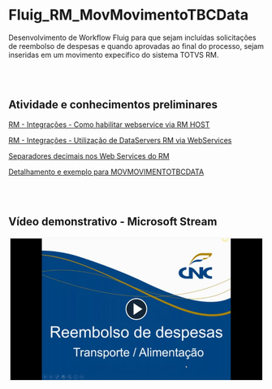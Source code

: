 # Fluig_RM_MovMovimentoTBCData
Desenvolvimento de Workflow Fluig para que sejam incluídas solicitações de reembolso de despesas e quando aprovadas ao final do processo, 
sejam inseridas em um movimento expecífico do sistema TOTVS RM.

<br><br>

<h2> Atividade e conhecimentos preliminares </h2>

<a href="https://centraldeatendimento.totvs.com/hc/pt-br/articles/360003035312-RM-Integra%C3%A7%C3%B5es-Como-habilitar-webservice-via-RM-HOST?source=search" target="_blank"> RM - Integrações - Como habilitar webservice via RM HOST <a>

<a href="https://centraldeatendimento.totvs.com/hc/pt-br/articles/360007851192-RM-Integra%C3%A7%C3%B5es-Utiliza%C3%A7%C3%A3o-de-DataServers-RM-via-WebServices?source=search" target="_blank">RM - Integrações - Utilização de DataServers RM via WebServices</a>

<a href="https://tdn.totvs.com/display/public/LRM/Separadores+decimais+nos+Web+Services+do+RM" target="_blank"> Separadores decimais nos Web Services do RM<a>

<a href="https://api.totvs.com.br/legado/devrm/bo_rm/MOVMOVIMENTOTBCDATA.html?Objeto=MOVMOVIMENTOTBCDATA" target="_blank"> Detalhamento e exemplo para MOVMOVIMENTOTBCDATA<a>


<br><br>


<h2> Vídeo demonstrativo - Microsoft Stream </h2>

[![Video demonstrativo](/img/PrintVideo.JPG)](https://web.microsoftstream.com/video/7cc6c259-68b2-4a11-badb-1fba03c10c58)


